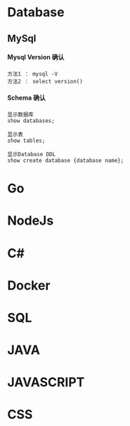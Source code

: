 
# Database
## MySql
#### Mysql Version 确认
```
方法1 ： mysql -V
方法2 ： select version()
```
#### Schema 确认
```
显示数据库
show databases;
```
```
显示表
show tables;
```
```
显示Database DDL
show create database {database name};

```
# Go
# NodeJs
# C#
# Docker
# SQL
# JAVA
# JAVASCRIPT
# CSS



